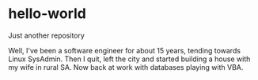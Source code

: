 # hello-world
Just another repository

Well, I've been  a software engineer for about 15 years, tending towards Linux SysAdmin.
Then I quit, left the city and started building a house with my wife in rural SA. 
Now back at work with databases playing with VBA.
